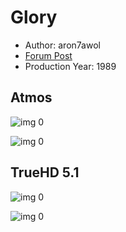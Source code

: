# Glory

* Author: aron7awol
* [Forum Post](https://www.avsforum.com/threads/bass-eq-for-filtered-movies.2995212/post-56866604)
* Production Year: 1989

## Atmos

![img 0](https://i.imgur.com/hr4gZGd.jpg)

![img 0](https://i.imgur.com/Mxczbow.png)

## TrueHD 5.1

![img 0](https://fanart.tv/fanart/movies/9665/moviethumb/glory-5798fffe0b1cc.jpg)

![img 0](https://i.imgur.com/iaRaFnA.png)

